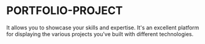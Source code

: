 # PORTFOLIO-PROJECT

It allows you to showcase your skills and expertise. It's an excellent platform for displaying the various projects you've built with different technologies.
